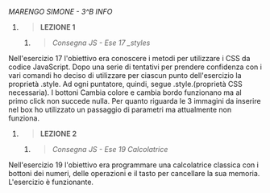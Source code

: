 *MARENGO SIMONE - 3^B INFO*
  1. > **LEZIONE 1**
     1. > *Consegna JS - Ese 17 _styles* 
  
Nell'esercizio 17 l'obiettivo era conoscere i metodi per utilizzare i CSS da codice JavaScript. Dopo una serie di tentativi per
prendere confidenza con i vari comandi ho deciso di utilizzare per ciascun punto dell'esercizio la proprietà .style. Ad ogni 
puntatore, quindi, segue  .style.(proprietà CSS necessaria). I bottoni Cambia colore e cambia bordo funzionano ma al primo click
non succede nulla. Per quanto riguarda le 3 immagini da inserire nel box ho utilizzato un passaggio di parametri ma attualmente non
funziona.

1. > **LEZIONE 2**
     1. > *Consegna JS - Ese 19 Calcolatrice* 
  
Nell'esercizio 19 l'obiettivo era programmare una calcolatrice classica con i bottoni dei numeri, delle operazioni e il tasto per cancellare la sua memoria. L'esercizio è funzionante.
  

